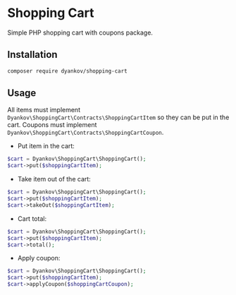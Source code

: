 Shopping Cart
=============

Simple PHP shopping cart with coupons package.

## Installation

```bash
composer require dyankov/shopping-cart
```

## Usage

All items must implement `Dyankov\ShoppingCart\Contracts\ShoppingCartItem` so they can be put in the cart.
Coupons must implement `Dyankov\ShoppingCart\Contracts\ShoppingCartCoupon`.

* Put item in the cart:

```php
$cart = Dyankov\ShoppingCart\ShoppingCart();
$cart->put($shoppingCartItem);
```

* Take item out of the cart:

```php
$cart = Dyankov\ShoppingCart\ShoppingCart();
$cart->put($shoppingCartItem);
$cart->takeOut($shoppingCartItem);
```

* Cart total:

```php
$cart = Dyankov\ShoppingCart\ShoppingCart();
$cart->put($shoppingCartItem);
$cart->total();
```
* Apply coupon:

```php
$cart = Dyankov\ShoppingCart\ShoppingCart();
$cart->put($shoppingCartItem);
$cart->applyCoupon($shoppingCartCoupon);
```